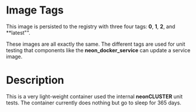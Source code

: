 # Image Tags

This image is persisted to the registry with three four tags: **0**, **1**, **2**, and **latest"".

These images are all exactly the same.  The different tags are used for unit testing that components like the **neon_docker_service** can update a service image.

# Description

This is a very light-weight container used the internal **neonCLUSTER** unit tests.  The container currently does nothing but go to sleep for 365 days.
